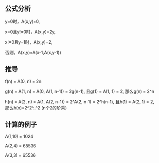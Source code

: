 ## 公式分析

y=0时，A(x,y)=0,

x=0且y!=0时，A(x,y)=2y,

x!=0且y=1时，A(x,y)=2,

否则，A(x,y)=A(x-1,A(x,y-1))

## 推导

f(n) = A(0, n) = 2n

g(n) = A(1, n) = A(0, A(1, n-1)) = 2g(n-1), 且g(1) = A(1, 1) = 2, 那么g(n) = 2^n

h(n) = A(2, n) = A(1, A(2, n-1)) = 2^A(2, n-1) = 2^h(n-1), 且h(1) = A(2, 1) = 2, 那么h(n)=2^2^..^2 (n个2的阶乘)

## 计算的例子

A(1,10) = 1024

A(2,4) = 65536

A(3,3) = 65536



